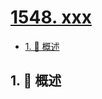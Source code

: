 # [1548. xxx](https://github.com/Tdahuyou/TNotes.leetcode/tree/main/notes/1548.%20xxx)

<!-- region:toc -->

- [1. 📝 概述](#1--概述)

<!-- endregion:toc -->

## 1. 📝 概述
